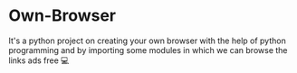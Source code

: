 # Own-Browser
It's a python project on creating your own browser with the help of python programming and by importing some modules in which we can browse the links ads free 💻
